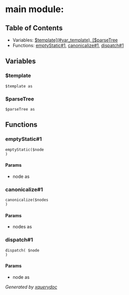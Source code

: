 # main module: 


## Table of Contents

* Variables: [$template](#var_template), [$parseTree](#var_parseTree)
* Functions: [emptyStatic\#1](#func_emptyStatic_1), [canonicalize\#1](#func_canonicalize_1), [dispatch\#1](#func_dispatch_1)


## Variables

### <a name="var_template"/> $template
```xquery
$template as 
```

### <a name="var_parseTree"/> $parseTree
```xquery
$parseTree as 
```



## Functions

### <a name="func_emptyStatic_1"/> emptyStatic\#1
```xquery
emptyStatic($node
)
```

#### Params

* node as 


### <a name="func_canonicalize_1"/> canonicalize\#1
```xquery
canonicalize($nodes
)
```

#### Params

* nodes as 


### <a name="func_dispatch_1"/> dispatch\#1
```xquery
dispatch( $node
)
```

#### Params

* node as 






*Generated by [xquerydoc](https://github.com/xquery/xquerydoc)*
